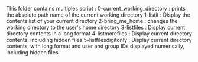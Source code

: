 This folder contains multiples script :
0-current_working_directory : prints the absolute path name of the current working directory
1-listit : Display the contents list of your current directory
2-bring_me_home : changes the working directory to the user's home directory
3-listfiles : Display current directory contents in a long format
4-listmorefiles : Display current directory contents, including hidden files
5-listfilesdigitonly : Display current directory contents, with long format and user and group IDs displayed numerically, including hidden files
